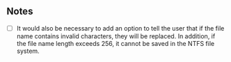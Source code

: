 ## Notes
- [ ] It would also be necessary to add an option to tell the user that if the file name contains invalid characters, they will be replaced. In addition, if the file name length exceeds 256, it cannot be saved in the NTFS file system.
